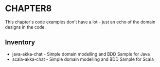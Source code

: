 CHAPTER8
========

This chapter's code examples don't have a lot - just an echo of the domain designs in the code.

Inventory
---------
- java-akka-chat - Simple domain modelling and BDD Sample for Java
- scala-akka-chat - Simple domain modelling and BDD Sample for Scala

